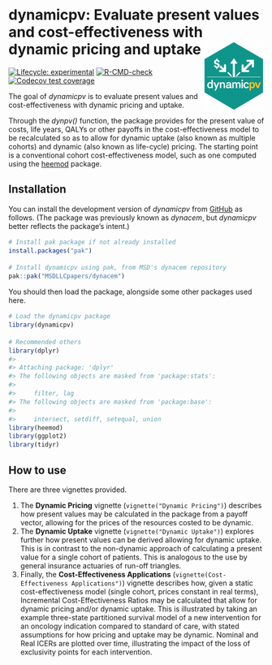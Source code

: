 
<!-- README.md is generated from README.Rmd. Please edit that file -->

# dynamicpv: Evaluate present values and cost-effectiveness with dynamic pricing and uptake <img src="man/figures/logo.png" align="right" height="139" />

<!-- badges: start -->

[![Lifecycle:
experimental](https://img.shields.io/badge/lifecycle-experimental-orange.svg)](https://lifecycle.r-lib.org/articles/stages.html#experimental)
[![R-CMD-check](https://github.com/MSDLLCpapers/dynacem/actions/workflows/R-CMD-check.yaml/badge.svg)](https://github.com/MSDLLCpapers/dynacem/actions/workflows/R-CMD-check.yaml)
[![Codecov test
coverage](https://codecov.io/gh/MSDLLCpapers/dynacem/graph/badge.svg)](https://app.codecov.io/gh/MSDLLCpapers/dynacem)
<!-- badges: end -->

The goal of *dynamicpv* is to evaluate present values and
cost-effectiveness with dynamic pricing and uptake.

Through the *dynpv()* function, the package provides for the present
value of costs, life years, QALYs or other payoffs in the
cost-effectiveness model to be recalculated so as to allow for dynamic
uptake (also known as multiple cohorts) and dynamic (also known as
life-cycle) pricing. The starting point is a conventional cohort
cost-effectiveness model, such as one computed using the
[heemod](https://cran.r-project.org/package=heemod) package.

## Installation

You can install the development version of *dynamicpv* from
[GitHub](https://github.com/) as follows. (The package was previously
known as *dynacem*, but *dynamicpv* better reflects the package’s
intent.)

``` r
# Install pak package if not already installed
install.packages("pak")

# Install dynamicpv using pak, from MSD's dynacem repository
pak::pak("MSDLLCpapers/dynacem")
```

You should then load the package, alongside some other packages used
here.

``` r
# Load the dynamicpv package
library(dynamicpv)

# Recommended others
library(dplyr)
#> 
#> Attaching package: 'dplyr'
#> The following objects are masked from 'package:stats':
#> 
#>     filter, lag
#> The following objects are masked from 'package:base':
#> 
#>     intersect, setdiff, setequal, union
library(heemod)
library(ggplot2)
library(tidyr)
```

## How to use

There are three vignettes provided.

1.  The **Dynamic Pricing** vignette (`vignette("Dynamic Pricing")`)
    describes how present values may be calculated in the package from a
    payoff vector, allowing for the prices of the resources costed to be
    dynamic.
2.  The **Dynamic Uptake** vignette (`vignette("Dynamic Uptake")`)
    explores further how present values can be derived allowing for
    dynamic uptake. This is in contrast to the non-dynamic approach of
    calculating a present value for a single cohort of patients. This is
    analogous to the use by general insurance actuaries of run-off
    triangles.
3.  Finally, the **Cost-Effectiveness Applications**
    (`vignette(Cost-Effectiveness Applications")`) vignette describes
    how, given a static cost-effectiveness model (single cohort, prices
    constant in real terms), Incremental Cost-Effectiveness Ratios may
    be calculated that allow for dynamic pricing and/or dynamic uptake.
    This is illustrated by taking an example three-state partitioned
    survival model of a new intervention for an oncology indication
    compared to standard of care, with stated assumptions for how
    pricing and uptake may be dynamic. Nominal and Real ICERs are
    plotted over time, illustrating the impact of the loss of
    exclusivity points for each intervention.
